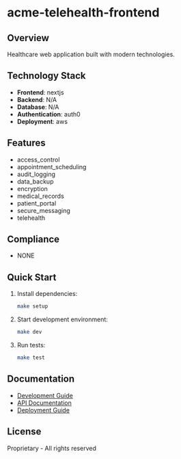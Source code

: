 # acme-telehealth-frontend

## Overview
Healthcare web application built with modern technologies.

## Technology Stack
- **Frontend**: nextjs
- **Backend**: N/A
- **Database**: N/A
- **Authentication**: auth0
- **Deployment**: aws

## Features
- access_control
- appointment_scheduling
- audit_logging
- data_backup
- encryption
- medical_records
- patient_portal
- secure_messaging
- telehealth

## Compliance
- NONE

## Quick Start

1. Install dependencies:
   ```bash
   make setup
   ```

2. Start development environment:
   ```bash
   make dev
   ```

3. Run tests:
   ```bash
   make test
   ```

## Documentation
- [Development Guide](docs/DEVELOPMENT.md)
- [API Documentation](docs/API.md)
- [Deployment Guide](docs/DEPLOYMENT.md)


## License
Proprietary - All rights reserved
